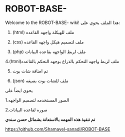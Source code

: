 # ROBOT-BASE-
 Welcome to the ROBOT-BASE- wiki!
هذا الملف يحوي على:
 1. (html) ملف للهيكلة واجهه القاعده 
 
 2. (css) ملف لتصميم هيكل واجهه القاعده
 
 3. (php) ملف لربط الواجهه بقاعده البيانات
 
 4.(html)ملف لربط واجهه التحكم بالذراع بوجهه التحكم بالقاعده 
 
 5. تم اضافة شات بوت 
 
 6. (json) ملف للشات بوت بصيغه

  يحوي ايضاً على

 1.الصور المستخدمه لتصميم الواجهه
 
 2.صوره لقاعده البيانات 

**تم تنفيذ هذه المهمه بالاستعانة بشمائل حسن سندي** 
 
 https://github.com/Shamayel-sanadi/ROBOT-BASE
